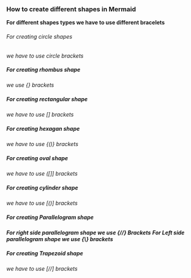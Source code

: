 ### How to create different shapes in Mermaid 

**For different shapes types we have to use different bracelets**

###### For  creating circle shapes
_we have to use circle brackets_

##### For creating rhombus shape
_we use {} brackets_

##### For creating rectangular shape 
 _we have to use [] brackets_

##### For creating hexagan shape
_we have to use {()} brackets_

##### For creating oval shape
_we have to use ([]] brackets_

##### For creating cylinder shape
_we have to use [()] brackets_

##### For creating Parallelogram shape 
_**For right side parallelogram shape we use {//} Brackets**_
_**For Left side parallelogram shape we use {\\} brackets**_

##### For creating Trapezoid shape 
_we have to use [//] brackets_
